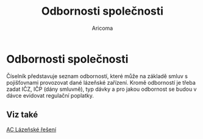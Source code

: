 ﻿---
    title: "Odbornosti společnosti"
    author: Aricoma
    ms.date: 04/30/2018
    ms.topic: article
    ms.prod: dynamics-nav-2017
    ms.contentlocale: cs-cz
    ms.lasthandoff: 04/30/2018
---

# Odbornosti společnosti

Číselník představuje seznam odborností, které může na základě smluv s pojišťovnami provozovat dané lázeňské zařízení. Kromě odborností je třeba zadat IČZ, IČP (dány smluvně), typ dávky a pro jakou odbornost se budou v dávce evidovat regulační poplatky. 


## <a name="see-also"></a>Viz také
[AC Lázeňské řešení](spa-solution.md)